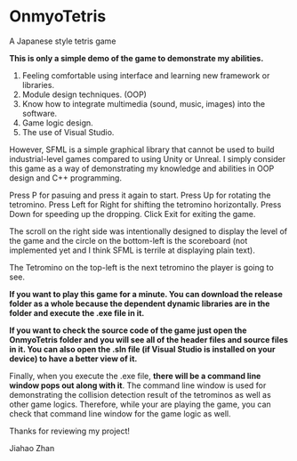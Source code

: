 # OnmyoTetris
A Japanese style tetris game

__This is only a simple demo of the game to demonstrate my abilities.__

1. Feeling comfortable using interface and learning new framework or libraries.
2. Module design techniques. (OOP)
3. Know how to integrate multimedia (sound, music, images) into the software.
4. Game logic design.
5. The use of Visual Studio. 

However, SFML is a simple graphical library that cannot be used to build industrial-level games compared to using Unity or Unreal. I simply consider this game as a way of demonstrating my knowledge and abilities in OOP design and C++ programming. 

Press P for pasuing and press it again to start. 
Press Up for rotating the tetromino.
Press Left for Right for shifting the tetromino horizontally.
Press Down for speeding up the dropping.
Click Exit for exiting the game.

The scroll on the right side was intentionally designed to display the level of the game and the circle on the bottom-left is the scoreboard (not implemented yet and I think SFML is terrile at displaying plain text). 

The Tetromino on the top-left is the next tetromino the player is going to see.

__If you want to play this game for a minute. You can download the release folder as a whole because the dependent dynamic libraries are in the folder and execute the .exe file in it.__

__If you want to check the source code of the game just open the OnmyoTetris folder and you will see all of the header files and source files in it. You can also open the .sln file (if Visual Studio is installed on your device) to have a better view of it.__

Finally, when you execute the .exe file, __there will be a command line window pops out along with it__. The command line window is used for demonstrating the collision detection result of the tetrominos as well as other game logics. Therefore, while your are playing the game, you can check that command line window for the game logic as well. 

Thanks for reviewing my project!

Jiahao Zhan
